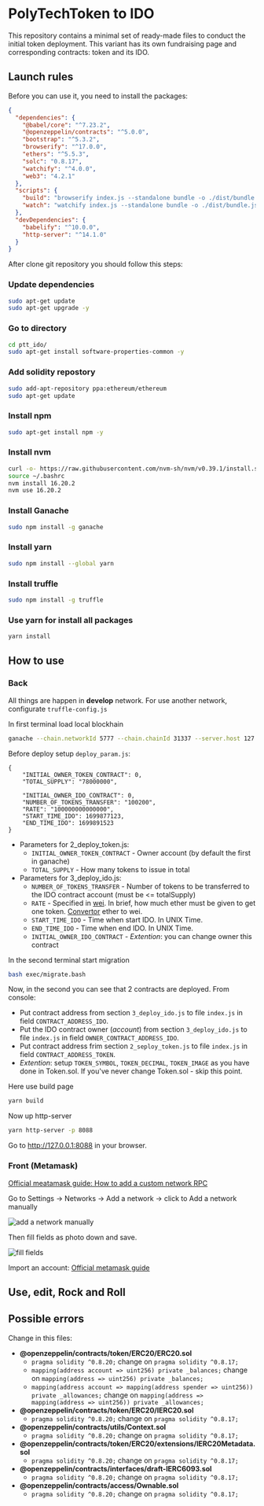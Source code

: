 # PolyTechToken to IDO
This repository contains a minimal set of ready-made files to conduct the initial token deployment. This variant has its own fundraising page and corresponding contracts: token and its IDO.

## Launch rules
Before you can use it, you need to install the packages:
```json 
{
  "dependencies": {
    "@babel/core": "^7.23.2",
    "@openzeppelin/contracts": "^5.0.0",
    "bootstrap": "^5.3.2",
    "browserify": "^17.0.0",
    "ethers": "^5.5.3",
    "solc": "0.8.17",
    "watchify": "^4.0.0",
    "web3": "4.2.1"
  },
  "scripts": {
    "build": "browserify index.js --standalone bundle -o ./dist/bundle.js",
    "watch": "watchify index.js --standalone bundle -o ./dist/bundle.js -v"
  },
  "devDependencies": {
    "babelify": "^10.0.0",
    "http-server": "^14.1.0"
  }
}
```

After clone git repository you should follow this steps:
### Update dependencies
```bash
sudo apt-get update
sudo apt-get upgrade -y
```
### Go to directory
```bash
cd ptt_ido/
sudo apt-get install software-properties-common -y
```
### Add solidity repostory 
```bash
sudo add-apt-repository ppa:ethereum/ethereum
sudo apt-get update
```
### Install npm
```bash
sudo apt-get install npm -y
```
### Install nvm
```bash
curl -o- https://raw.githubusercontent.com/nvm-sh/nvm/v0.39.1/install.sh | bash
source ~/.bashrc
nvm install 16.20.2
nvm use 16.20.2
```
### Install Ganache
```bash
sudo npm install -g ganache
```
### Install yarn
```bash
sudo npm install --global yarn
```
### Install truffle
```bash
sudo npm install -g truffle
```
### Use yarn for install all packages
```bash
yarn install 
```

## How to use
### Back 
All things are happen in __develop__ network. For use another network, configurate `truffle-config.js`

In first terminal load local blockhain
```bash
ganache --chain.networkId 5777 --chain.chainId 31337 --server.host 127.0.0.1
```

Before deploy setup `deploy_param.js`:
```
{
    "INITIAL_OWNER_TOKEN_CONTRACT": 0,
    "TOTAL_SUPPLY": "78000000",

    "INITIAL_OWNER_IDO_CONTRACT": 0,
    "NUMBER_OF_TOKENS_TRANSFER": "100200",
    "RATE": "100000000000000",
    "START_TIME_IDO": 1699877123,
    "END_TIME_IDO": 1699891523
}
```
* Parameters for 2_deploy_token.js:
    - `INITIAL_OWNER_TOKEN_CONTRACT` - Owner account (by default the first in ganache)
    - `TOTAL_SUPPLY` - How many tokens to issue in total
* Parameters for 3_deploy_ido.js:
    - `NUMBER_OF_TOKENS_TRANSFER` - Number of tokens to be transferred to the IDO contract account (must be <= totalSupply)
    - `RATE` - Specified in [wei](https://www.investopedia.com/terms/w/wei.asp). In brief, how much ether must be given to get one token. [Convertor](https://eth-converter.com/) ether to wei.
    - `START_TIME_IDO` - Time when start IDO. In UNIX Time.
    - `END_TIME_IDO` - Time when end IDO. In UNIX Time.
    - `INITIAL_OWNER_IDO_CONTRACT` - _Extention_: you can change owner this contract

In the second terminal start migration
```bash
bash exec/migrate.bash
```

Now, in the second you can see that 2 contracts are deployed. From console:
  - Put contract address from section `3_deploy_ido.js` to file `index.js` in field `CONTRACT_ADDRESS_IDO`.
  - Put the IDO contract owner (_account_) from section `3_deploy_ido.js` to file `index.js` in field `OWNER_CONTRACT_ADDRESS_IDO`.
  - Put contract address frim section `2_seploy_token.js` to file `index.js` in field `CONTRACT_ADDRESS_TOKEN`.
  - _Extention_: setup `TOKEN_SYMBOL`, `TOKEN_DECIMAL`, `TOKEN_IMAGE` as you have done in Token.sol. If you've never change Token.sol - skip this point.

Here use build page
```bash
yarn build
```
Now up http-server
```bash
yarn http-server -p 8088
```
Go to http://127.0.0.1:8088 in your browser.

### Front (Metamask)
[Official meatamask guide: How to add a custom network RPC](https://support.metamask.io/hc/en-us/articles/360043227612-How-to-add-a-custom-network-RPC)

Go to Settings -> Networks -> Add a network -> click to Add a network manually

![add a network manually](pic_doc/metamask_1.png)

Then fill fields as photo down and save.

![fill fields](pic_doc/metamask_config.png)

Import an account: [Official metamask guide](https://support.metamask.io/hc/en-us/articles/360015489331-How-to-import-an-Account)


## Use, edit, Rock and Roll

## Possible errors
Change in this files:

* __@openzeppelin/contracts/token/ERC20/ERC20.sol__
  * `pragma solidity ^0.8.20;` change on `pragma solidity ^0.8.17;`
  * `mapping(address account => uint256) private _balances;` change on `mapping(address => uint256) private _balances;`
  * `mapping(address account => mapping(address spender => uint256)) private _allowances;` change on `mapping(address => mapping(address => uint256)) private _allowances;`
* __@openzeppelin/contracts/token/ERC20/IERC20.sol__
  * `pragma solidity ^0.8.20;` change on `pragma solidity ^0.8.17;`
* __@openzeppelin/contracts/utils/Context.sol__
  * `pragma solidity ^0.8.20;` change on `pragma solidity ^0.8.17;`
* __@openzeppelin/contracts/token/ERC20/extensions/IERC20Metadata.sol__
  * `pragma solidity ^0.8.20;` change on `pragma solidity ^0.8.17;`
* __@openzeppelin/contracts/interfaces/draft-IERC6093.sol__
  * `pragma solidity ^0.8.20;` change on `pragma solidity ^0.8.17;`
* __@openzeppelin/contracts/access/Ownable.sol__
  * `pragma solidity ^0.8.20;` change on `pragma solidity ^0.8.17;`